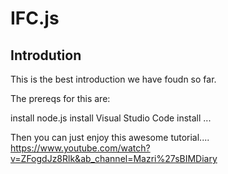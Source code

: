 # IFC.js


## Introdution 
This is the best introduction we have foudn so far.

The prereqs for this are:

install node.js
install Visual Studio Code
install ...

Then you can just enjoy this awesome tutorial....
https://www.youtube.com/watch?v=ZFogdJz8Rlk&ab_channel=Mazri%27sBIMDiary
